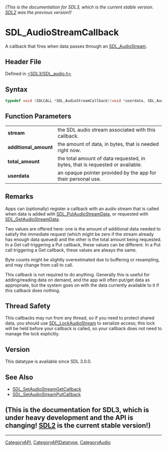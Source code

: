 ###### (This is the documentation for SDL3, which is the current stable version. [SDL2](https://wiki.libsdl.org/SDL2/) was the previous version!)
# SDL_AudioStreamCallback

A callback that fires when data passes through an [SDL_AudioStream](SDL_AudioStream).

## Header File

Defined in [<SDL3/SDL_audio.h>](https://github.com/libsdl-org/SDL/blob/main/include/SDL3/SDL_audio.h)

## Syntax

```c
typedef void (SDLCALL *SDL_AudioStreamCallback)(void *userdata, SDL_AudioStream *stream, int additional_amount, int total_amount);
```

## Function Parameters

|                       |                                                                               |
| --------------------- | ----------------------------------------------------------------------------- |
| **stream**            | the SDL audio stream associated with this callback.                           |
| **additional_amount** | the amount of data, in bytes, that is needed right now.                       |
| **total_amount**      | the total amount of data requested, in bytes, that is requested or available. |
| **userdata**          | an opaque pointer provided by the app for their personal use.                 |

## Remarks

Apps can (optionally) register a callback with an audio stream that is
called when data is added with
[SDL_PutAudioStreamData](SDL_PutAudioStreamData), or requested with
[SDL_GetAudioStreamData](SDL_GetAudioStreamData).

Two values are offered here: one is the amount of additional data needed to
satisfy the immediate request (which might be zero if the stream already
has enough data queued) and the other is the total amount being requested.
In a Get call triggering a Put callback, these values can be different. In
a Put call triggering a Get callback, these values are always the same.

Byte counts might be slightly overestimated due to buffering or resampling,
and may change from call to call.

This callback is not required to do anything. Generally this is useful for
adding/reading data on demand, and the app will often put/get data as
appropriate, but the system goes on with the data currently available to it
if this callback does nothing.

## Thread Safety

This callbacks may run from any thread, so if you need to protect shared
data, you should use [SDL_LockAudioStream](SDL_LockAudioStream) to
serialize access; this lock will be held before your callback is called, so
your callback does not need to manage the lock explicitly.

## Version

This datatype is available since SDL 3.0.0.

## See Also

- [SDL_SetAudioStreamGetCallback](SDL_SetAudioStreamGetCallback)
- [SDL_SetAudioStreamPutCallback](SDL_SetAudioStreamPutCallback)


## (This is the documentation for SDL3, which is under heavy development and the API is changing! [SDL2](https://wiki.libsdl.org/SDL2/) is the current stable version!)



----
[CategoryAPI](CategoryAPI), [CategoryAPIDatatype](CategoryAPIDatatype), [CategoryAudio](CategoryAudio)

